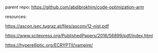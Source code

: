 parent repo: https://github.com/abdibrokhim/code-optimization-arm

resources:

https://ascon.isec.tugraz.at/files/asconv12-nist.pdf

https://www.scitepress.org/PublishedPapers/2016/56899/pdf/index.html

https://hyperelliptic.org/ECRYPTII/vampire/